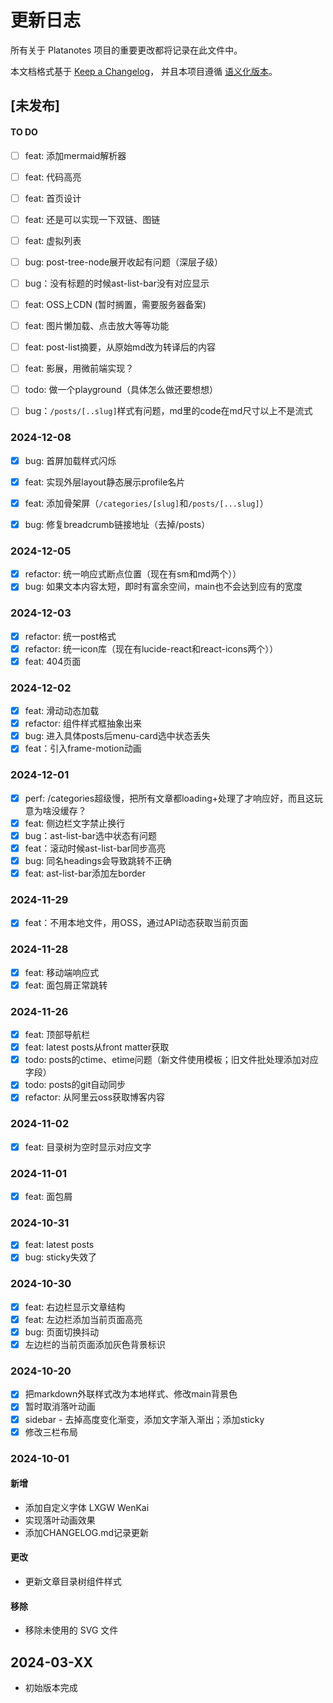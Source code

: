 # 更新日志

所有关于 Platanotes 项目的重要更改都将记录在此文件中。

本文档格式基于 [Keep a Changelog](https://keepachangelog.com/zh-CN/1.0.0/)，
并且本项目遵循 [语义化版本](https://semver.org/lang/zh-CN/)。

## [未发布]

#### TO DO

- [ ] feat: 添加mermaid解析器
- [ ] feat: 代码高亮
- [ ] feat: 首页设计
- [ ] feat: 还是可以实现一下双链、图链
- [ ] feat: 虚拟列表

- [ ] bug: post-tree-node展开收起有问题（深层子级）
- [ ] bug：没有标题的时候ast-list-bar没有对应显示

- [ ] feat: OSS上CDN (暂时搁置，需要服务器备案)
- [ ] feat: 图片懒加载、点击放大等等功能

- [ ] feat: post-list摘要，从原始md改为转译后的内容

- [ ] feat: 影展，用微前端实现？

- [ ] todo: 做一个playground（具体怎么做还要想想）
- [ ] bug：`/posts/[..slug]`样式有问题，md里的code在md尺寸以上不是流式

### 2024-12-08

- [x] bug: 首屏加载样式闪烁
- [x] feat: 实现外层layout静态展示profile名片
- [x] feat: 添加骨架屏（`/categories/[slug]`和`/posts/[...slug]`）
- [x] bug: 修复breadcrumb链接地址（去掉/posts）


### 2024-12-05

- [x] refactor: 统一响应式断点位置（现在有sm和md两个））
- [x] bug: 如果文本内容太短，即时有富余空间，main也不会达到应有的宽度

### 2024-12-03

- [x] refactor: 统一post格式
- [x] refactor: 统一icon库（现在有lucide-react和react-icons两个））
- [x] feat: 404页面

### 2024-12-02

- [x] feat: 滑动动态加载
- [x] refactor: 组件样式框抽象出来
- [x] bug: 进入具体posts后menu-card选中状态丢失
- [x] feat：引入frame-motion动画

### 2024-12-01

- [x] perf: /categories超级慢，把所有文章都loading+处理了才响应好，而且这玩意为啥没缓存？
- [x] feat: 侧边栏文字禁止换行
- [x] bug：ast-list-bar选中状态有问题
- [x] feat：滚动时候ast-list-bar同步高亮
- [x] bug: 同名headings会导致跳转不正确
- [x] feat: ast-list-bar添加左border

### 2024-11-29

- [x] feat：不用本地文件，用OSS，通过API动态获取当前页面

### 2024-11-28

- [x] feat: 移动端响应式
- [x] feat: 面包屑正常跳转

### 2024-11-26

- [x] feat: 顶部导航栏
- [x] feat: latest posts从front matter获取
- [x] todo: posts的ctime、etime问题（新文件使用模板；旧文件批处理添加对应字段）
- [x] todo: posts的git自动同步
- [x] refactor: 从阿里云oss获取博客内容

### 2024-11-02

- [x] feat: 目录树为空时显示对应文字

### 2024-11-01

- [x] feat: 面包屑

### 2024-10-31

- [x] feat: latest posts
- [x] bug: sticky失效了

### 2024-10-30

- [x] feat: 右边栏显示文章结构
- [x] feat: 左边栏添加当前页面高亮
- [x] bug: 页面切换抖动
- [x] 左边栏的当前页面添加灰色背景标识

### 2024-10-20

- [x] 把markdown外联样式改为本地样式、修改main背景色
- [x] 暂时取消落叶动画
- [x] sidebar - 去掉高度变化渐变，添加文字渐入渐出；添加sticky
- [x] 修改三栏布局

### 2024-10-01

#### 新增

- 添加自定义字体 LXGW WenKai
- 实现落叶动画效果
- 添加CHANGELOG.md记录更新

#### 更改

- 更新文章目录树组件样式

#### 移除

- 移除未使用的 SVG 文件

## 2024-03-XX

- 初始版本完成
